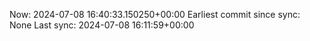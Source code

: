 Now: 2024-07-08 16:40:33.150250+00:00 Earliest commit since sync: None Last sync: 2024-07-08 16:11:59+00:00
